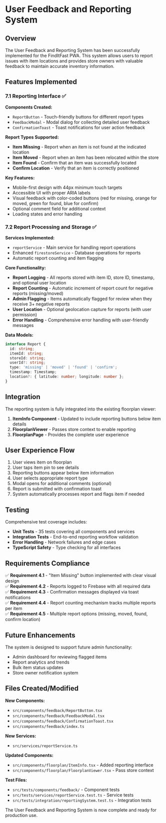 # User Feedback and Reporting System

## Overview

The User Feedback and Reporting System has been successfully implemented for the FindItFast PWA. This system allows users to report issues with item locations and provides store owners with valuable feedback to maintain accurate inventory information.

## Features Implemented

### 7.1 Reporting Interface ✅

**Components Created:**
- `ReportButton` - Touch-friendly buttons for different report types
- `FeedbackModal` - Modal dialog for collecting detailed user feedback
- `ConfirmationToast` - Toast notifications for user action feedback

**Report Types Supported:**
- **Item Missing** - Report when an item is not found at the indicated location
- **Item Moved** - Report when an item has been relocated within the store
- **Item Found** - Confirm that an item was successfully located
- **Confirm Location** - Verify that an item is correctly positioned

**Key Features:**
- Mobile-first design with 44px minimum touch targets
- Accessible UI with proper ARIA labels
- Visual feedback with color-coded buttons (red for missing, orange for moved, green for found, blue for confirm)
- Optional comment field for additional context
- Loading states and error handling

### 7.2 Report Processing and Storage ✅

**Services Implemented:**
- `reportService` - Main service for handling report operations
- Enhanced `firestoreService` - Database operations for reports
- Automatic report counting and item flagging

**Core Functionality:**
- **Report Logging** - All reports stored with item ID, store ID, timestamp, and optional user location
- **Report Counting** - Automatic increment of report count for negative reports (missing/moved)
- **Admin Flagging** - Items automatically flagged for review when they receive 3+ negative reports
- **User Location** - Optional geolocation capture for reports (with user permission)
- **Error Handling** - Comprehensive error handling with user-friendly messages

**Data Models:**
```typescript
interface Report {
  id: string;
  itemId: string;
  storeId: string;
  userId?: string;
  type: 'missing' | 'moved' | 'found' | 'confirm';
  timestamp: Timestamp;
  location?: { latitude: number; longitude: number };
}
```

## Integration

The reporting system is fully integrated into the existing floorplan viewer:

1. **ItemInfo Component** - Updated to include reporting buttons below item details
2. **FloorplanViewer** - Passes store context to enable reporting
3. **FloorplanPage** - Provides the complete user experience

## User Experience Flow

1. User views item on floorplan
2. User taps item pin to see details
3. Reporting buttons appear below item information
4. User selects appropriate report type
5. Modal opens for additional comments (optional)
6. Report is submitted with confirmation toast
7. System automatically processes report and flags item if needed

## Testing

Comprehensive test coverage includes:
- **Unit Tests** - 35 tests covering all components and services
- **Integration Tests** - End-to-end reporting workflow validation
- **Error Handling** - Network failures and edge cases
- **TypeScript Safety** - Type checking for all interfaces

## Requirements Compliance

✅ **Requirement 4.1** - "Item Missing" button implemented with clear visual design  
✅ **Requirement 4.2** - Reports logged to Firebase with all required data  
✅ **Requirement 4.3** - Confirmation messages displayed via toast notifications  
✅ **Requirement 4.4** - Report counting mechanism tracks multiple reports per item  
✅ **Requirement 4.5** - Multiple report options (missing, moved, found, confirm location)

## Future Enhancements

The system is designed to support future admin functionality:
- Admin dashboard for reviewing flagged items
- Report analytics and trends
- Bulk item status updates
- Store owner notification system

## Files Created/Modified

**New Components:**
- `src/components/feedback/ReportButton.tsx`
- `src/components/feedback/FeedbackModal.tsx`
- `src/components/feedback/ConfirmationToast.tsx`
- `src/components/feedback/index.ts`

**New Services:**
- `src/services/reportService.ts`

**Updated Components:**
- `src/components/floorplan/ItemInfo.tsx` - Added reporting interface
- `src/components/floorplan/FloorplanViewer.tsx` - Pass store context

**Test Files:**
- `src/tests/components/feedback/` - Component tests
- `src/tests/services/reportService.test.ts` - Service tests
- `src/tests/integration/reportingSystem.test.ts` - Integration tests

The User Feedback and Reporting System is now complete and ready for production use.